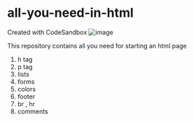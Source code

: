 # all-you-need-in-html
Created with CodeSandbox
![image](https://user-images.githubusercontent.com/88227668/194458946-a0459bc8-aefe-420e-ad2c-e0b4489a65bf.png)

This repository contains all you need for starting an html page 
1. h tag
2. p tag 
3. lists
4. forms
5. colors
6. footer
7. br , hr
8. comments

